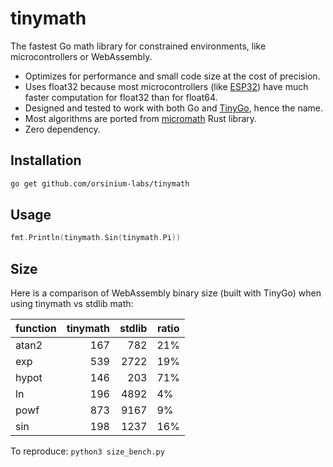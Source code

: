 # tinymath

The fastest Go math library for constrained environments, like microcontrollers or WebAssembly.

* Optimizes for performance and small code size at the cost of precision.
* Uses float32 because most microcontrollers (like [ESP32](https://en.wikipedia.org/wiki/ESP32)) have much faster computation for float32 than for float64.
* Designed and tested to work with both Go and [TinyGo](https://tinygo.org/), hence the name.
* Most algorithms are ported from [micromath](https://github.com/tarcieri/micromath) Rust library.
* Zero dependency.

## Installation

```bash
go get github.com/orsinium-labs/tinymath
```

## Usage

```go
fmt.Println(tinymath.Sin(tinymath.Pi))
```

## Size

Here is a comparison of WebAssembly binary size (built with TinyGo) when using tinymath vs stdlib math:

| function     | tinymath | stdlib | ratio |
| ------------ | --------:| ------:| ----- |
| atan2        |      167 |    782 |   21% |
| exp          |      539 |   2722 |   19% |
| hypot        |      146 |    203 |   71% |
| ln           |      196 |   4892 |    4% |
| powf         |      873 |   9167 |    9% |
| sin          |      198 |   1237 |   16% |

To reproduce: `python3 size_bench.py`
